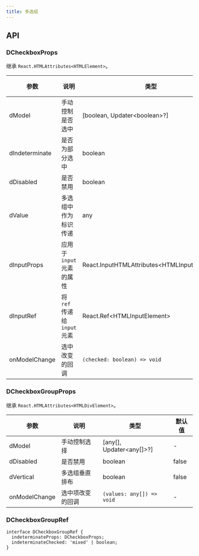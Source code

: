 ```yaml
---
title: 多选组
---
```


## API

### DCheckboxProps

继承 `React.HTMLAttributes<HTMLElement>`。

<!-- prettier-ignore-start -->
| 参数 | 说明 | 类型 | 默认值 | 
| --- | --- | --- | --- | 
| dModel | 手动控制是否选中 | [boolean, Updater\<boolean\>?] | - |
| dIndeterminate | 是否为部分选中 | boolean | false |
| dDisabled | 是否禁用 | boolean | false |
| dValue | 多选组中作为标识传递 | any  | - |
| dInputProps | 应用于 `input` 元素的属性 | React.InputHTMLAttributes\<HTMLInputElement\>  | - |
| dInputRef | 将 `ref` 传递给 `input` 元素 | React.Ref\<HTMLInputElement\>  | - |
| onModelChange | 选中改变的回调 | `(checked: boolean) => void` | - |
<!-- prettier-ignore-end -->

### DCheckboxGroupProps

继承 `React.HTMLAttributes<HTMLDivElement>`。

<!-- prettier-ignore-start -->
| 参数 | 说明 | 类型 | 默认值 | 
| --- | --- | --- | --- | 
| dModel | 手动控制选择 | [any[], Updater\<any[]\>?] | - |
| dDisabled | 是否禁用 | boolean | false |
| dVertical | 多选组垂直排布 | boolean | false |
| onModelChange | 选中项改变的回调 | `(values: any[]) => void` | - |
<!-- prettier-ignore-end -->

### DCheckboxGroupRef

```tsx
interface DCheckboxGroupRef {
  indeterminateProps: DCheckboxProps;
  indeterminateChecked: 'mixed' | boolean;
}
```
